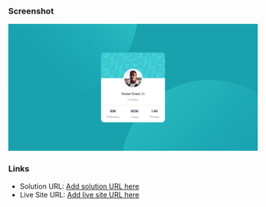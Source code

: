
### Screenshot

![](./FireShot%20Capture%20Frontend%20Mentor%20-%20Profile%20card%20component.png)



### Links

- Solution URL: [Add solution URL here](https://your-solution-url.com)
- Live Site URL: [Add live site URL here](https://your-live-site-url.com)
